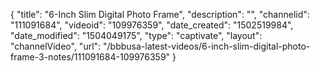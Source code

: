 {
    "title": "6-Inch Slim Digital Photo Frame",
    "description": "",
    "channelid": "111091684",
    "videoid": "109976359",
    "date_created": "1502519984",
    "date_modified": "1504049175",
    "type": "captivate",
    "layout": "channelVideo",
    "url": "\/bbbusa-latest-videos\/6-inch-slim-digital-photo-frame-3-notes\/111091684-109976359"
}